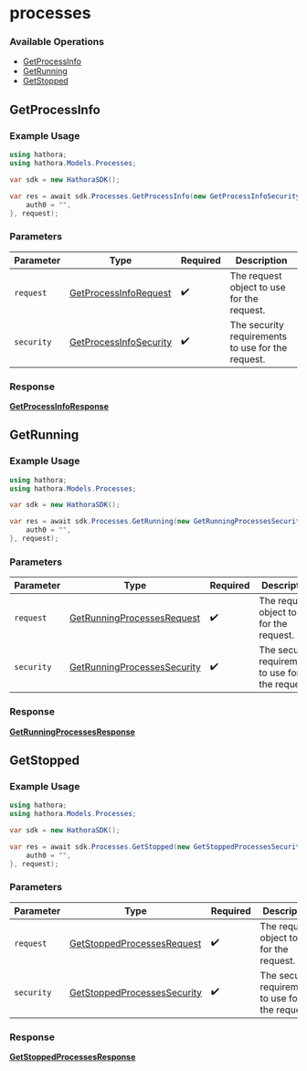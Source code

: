 # processes

### Available Operations

* [GetProcessInfo](#getprocessinfo)
* [GetRunning](#getrunning)
* [GetStopped](#getstopped)

## GetProcessInfo

### Example Usage

```csharp
using hathora;
using hathora.Models.Processes;

var sdk = new HathoraSDK();

var res = await sdk.Processes.GetProcessInfo(new GetProcessInfoSecurity() {
    auth0 = "",
}, request);
```

### Parameters

| Parameter                                                                  | Type                                                                       | Required                                                                   | Description                                                                |
| -------------------------------------------------------------------------- | -------------------------------------------------------------------------- | -------------------------------------------------------------------------- | -------------------------------------------------------------------------- |
| `request`                                                                  | [GetProcessInfoRequest](../../Models/Processes/GetProcessInfoRequest.md)   | :heavy_check_mark:                                                         | The request object to use for the request.                                 |
| `security`                                                                 | [GetProcessInfoSecurity](../../Models/Processes/GetProcessInfoSecurity.md) | :heavy_check_mark:                                                         | The security requirements to use for the request.                          |


### Response

**[GetProcessInfoResponse](../../Models/Processes/GetProcessInfoResponse.md)**


## GetRunning

### Example Usage

```csharp
using hathora;
using hathora.Models.Processes;

var sdk = new HathoraSDK();

var res = await sdk.Processes.GetRunning(new GetRunningProcessesSecurity() {
    auth0 = "",
}, request);
```

### Parameters

| Parameter                                                                            | Type                                                                                 | Required                                                                             | Description                                                                          |
| ------------------------------------------------------------------------------------ | ------------------------------------------------------------------------------------ | ------------------------------------------------------------------------------------ | ------------------------------------------------------------------------------------ |
| `request`                                                                            | [GetRunningProcessesRequest](../../Models/Processes/GetRunningProcessesRequest.md)   | :heavy_check_mark:                                                                   | The request object to use for the request.                                           |
| `security`                                                                           | [GetRunningProcessesSecurity](../../Models/Processes/GetRunningProcessesSecurity.md) | :heavy_check_mark:                                                                   | The security requirements to use for the request.                                    |


### Response

**[GetRunningProcessesResponse](../../Models/Processes/GetRunningProcessesResponse.md)**


## GetStopped

### Example Usage

```csharp
using hathora;
using hathora.Models.Processes;

var sdk = new HathoraSDK();

var res = await sdk.Processes.GetStopped(new GetStoppedProcessesSecurity() {
    auth0 = "",
}, request);
```

### Parameters

| Parameter                                                                            | Type                                                                                 | Required                                                                             | Description                                                                          |
| ------------------------------------------------------------------------------------ | ------------------------------------------------------------------------------------ | ------------------------------------------------------------------------------------ | ------------------------------------------------------------------------------------ |
| `request`                                                                            | [GetStoppedProcessesRequest](../../Models/Processes/GetStoppedProcessesRequest.md)   | :heavy_check_mark:                                                                   | The request object to use for the request.                                           |
| `security`                                                                           | [GetStoppedProcessesSecurity](../../Models/Processes/GetStoppedProcessesSecurity.md) | :heavy_check_mark:                                                                   | The security requirements to use for the request.                                    |


### Response

**[GetStoppedProcessesResponse](../../Models/Processes/GetStoppedProcessesResponse.md)**

